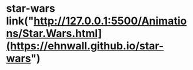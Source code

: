 # star-wars link("http://127.0.0.1:5500/Animations/Star.Wars.html](https://ehnwall.github.io/star-wars")

